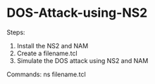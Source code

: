 # DOS-Attack-using-NS2

Steps:

1. Install the NS2 and NAM
2. Create a filename.tcl
3. Simulate the DOS attack using NS2 and NAM

Commands:
ns filename.tcl

